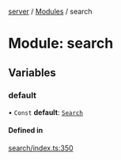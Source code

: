 [server](../README.md) / [Modules](../modules.md) / search

# Module: search

## Variables

### default

• `Const` **default**: [`Search`](../classes/search.Search.md)

#### Defined in

[search/index.ts:350](https://github.com/Leo-Nicolle/mots-fleches/blob/9fcaad3/server/lib/search/index.ts#L350)
